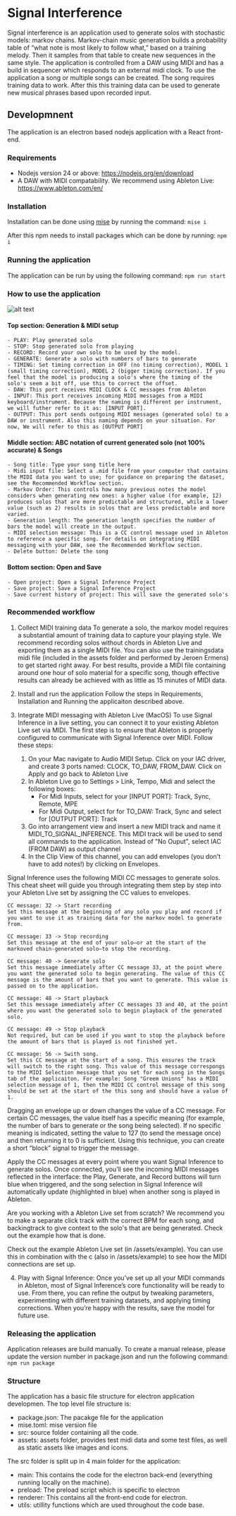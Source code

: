 
# Signal Interference

Signal interference is an application used to generate solos with stochastic models: markov chains. Markov-chain music generation builds a probability table of “what note is most likely to follow what,” based on a training melody. Then it samples from that table to create new sequences in the same style. The application is controlled from a DAW using MIDI and has a build in sequencer which responds to an external midi clock. To use the application a song or multiple songs can be created. The song requires training data to work. After this this training data can be used to generate new musical phrases based upon recorded input.

## Developmnent

The application is an electron based nodejs application with a React front-end.

### Requirements
 - Nodejs version 24 or above: https://nodejs.org/en/download
 - A DAW with MIDI compatability. We recommend using Ableton Live: https://www.ableton.com/en/

### Installation
Installation can be done using [mise](https://mise.jdx.dev/) by running the command: ``mise i``

After this npm needs to install packages which can be done by running: ``npm i``

### Running the application
The application can be run by using the following command: ``npm run start``

### How to use the application 
![alt text](./assets/images/screenshot_signal_inference.png "Logo Title Text 1")

#### Top section: Generation & MIDI setup 
    - PLAY: Play generated solo
    - STOP: Stop generated solo from playing 
    - RECORD: Record your own solo to be used by the model. 
    - GENERATE: Generate a solo with numbers of bars to generate
    - TIMING: Set timing correction in OFF (no timing correction), MODEL 1 (small timing correction), MODEL 2 (bigger timing correction). If you feel that the model is producing a solo's where the timing of the solo's seem a bit off, use this to correct the offset. 
    - DAW: This port receives MIDI CLOCK & CC messages from Ableton
    - INPUT: This port receives incoming MIDI messages from a MIDI keyboard/instrument. Because the naming is different per instrument, we will futher refer to it as: [INPUT PORT].
    - OUTPUT: This port sends outgoing MIDI messages (generated solo) to a DAW or instrument. Also this naming depends on your situation. For now, We will refer to this as [OUTPUT PORT]

#### Middle section: ABC notation of current generated solo (not 100% accurate) & Songs
    - Song title: Type your song title here
    - Midi input file: Select a .mid file from your computer that contains the MIDI data you want to use; for guidance on preparing the dataset, see the Recommended Workflow section. 
    - Markov Order: This controls how many previous notes the model considers when generating new ones: a higher value (for example, 12) produces solos that are more predictable and structured, while a lower value (such as 2) results in solos that are less predictable and more varied.
    - Generation length: The generation length specifies the number of bars the model will create in the output.
    - MIDI selection message: This is a CC control message used in Ableton to reference a specific song. For details on integrating MIDI messaging with your DAW, see the Recommended Workflow section.
    - Delete button: Delete the song 

#### Bottom section: Open and Save
    - Open project: Open a Signal Inference Project
    - Save project: Save a Signal Inference Project
    - Save current history of project: This will save the generated solo's 

### Recommended workflow
1. Collect MIDI training data
To generate a solo, the markov model requires a substantial amount of training data to capture your playing style. We recommend recording solos without chords in Ableton Live and exporting them as a single MIDI file. You can also use the trainingsdata midi file (included in the assets folder and performed by Jeroen Ermens) to get started right away. For best results, provide a MIDI file containing around one hour of solo material for a specific song, though effective results can already be achieved with as little as 15 minutes of MIDI data.

2. Install and run the application
Follow the steps in Requirements, Installation and Running the applicaiton described above.

3. Integrate MIDI messaging with Ableton Live (MacOS)
To use Signal Inference in a live setting, you can connect it to your existing Ableton Live set via MIDI. The first step is to ensure that Ableton is properly configured to communicate with Signal Inference over MIDI. Follow these steps:

    1. On your Mac navigate to Audio MIDI Setup. Click on your IAC driver, and create 3 ports named: CLOCK, TO_DAW, FROM_DAW. Click on Apply and go back to Ableton Live
    2. In Ableton Live go to Settings > Link, Tempo, Midi and select the following boxes:
        - For Midi Inputs, select for your [INPUT PORT]: Track, Sync, Remote, MPE
        - For Midi Output, select for for TO_DAW: Track, Sync and select for [OUTPUT PORT]: Track
    3. Go into arrangement view and insert a new MIDI track and name it MIDI_TO_SIGNAL_INFERENCE. This MIDI track will be used to send all commands to the application. Instead of "No Ouput", select IAC (FROM DAW) as output channel
    7. In the Clip View of this channel, you can add envelopes (you don't have to add notes!) by clicking on Envelopes. 
    
Signal Inference uses the following MIDI CC messages to generate solos. This cheat sheet will guide you through integrating them step by step into your Ableton Live set by assigning the CC values to envelopes.

    CC message: 32 -> Start recording
    Set this message at the beginning of any solo you play and record if you want to use it as training data for the markov model to generate from. 

    CC message: 33 -> Stop recording
    Set this message at the end of your solo—or at the start of the markoved chain-generated solo—to stop the recording.

    CC message: 40 -> Generate solo
    Set this message immediately after CC message 33, at the point where you want the generated solo to begin generating. The value of this CC message is the amount of bars that you want to generate. This value is passed on to the application. 

    CC message: 48 -> Start playback
    Set this message immediately after CC messages 33 and 40, at the point where you want the generated solo to begin playback of the generated solo.

    CC message: 49 -> Stop playback
    Not required, but can be used if you want to stop the playback before the amount of bars that is played is not finished yet.

    CC message: 56 -> Swith song. 
    Set this CC message at the start of a song. This ensures the track will switch to the right song. This value of this message correspongs to the MIDI Selection message that you set for each song in the Songs tab of the applicaiton. For example: Song "Greem Unions" has a MIDI selection message of 1, then the MIDI CC control message of this song should be set at the start of the this song and should have a value of 1. 

Dragging an envelope up or down changes the value of a CC message. For certain CC messages, the value itself has a specific meaning (for example, the number of bars to generate or the song being selected). If no specific meaning is indicated, setting the value to 127 (to send the message once) and then returning it to 0 is sufficient. Using this technique, you can create a short “block” signal to trigger the message. 

Apply the CC messages at every point where you want Signal Inference to generate solos. Once connected, you’ll see the incoming MIDI messages reflected in the interface: the Play, Generate, and Record buttons will turn blue when triggered, and the song selection in Signal Inference will automatically update (highlighted in blue) when another song is played in Ableton.

Are you working with a Ableton Live set from scratch? We recommend you to make a separate click track with the correct BPM for each song, and backingtrack to give context to the solo's that are being generated. Check out the example how that is done. 

Check out the example Ableton Live set (in /assets/example). You can use this in combination with the c (also in /assets/example) to see how the MIDI connections are set up.

4. Play with Signal Inference: 
Once you’ve set up all your MIDI commands in Ableton, most of Signal Inference’s core functionality will be ready to use. From there, you can refine the output by tweaking parameters, experimenting with different training datasets, and applying timing corrections. When you’re happy with the results, save the model for future use.

### Releasing the application
Application releases are build manually. To create a manual release, please update the version number in package.json and run the following command: ``npm run package``

### Structure
The application has a basic file structure for electron application developmen. The top level file structure is:
 - package.json: The pacakge file for the application
 - mise.toml: mise version file
 - src: source folder containing all the code.
 - assets: assets folder, provides test midi data and some test files, as well as static assets like images and icons.

The src folder is split up in 4 main folder for the application:
 - main: This contains the code for the electron back-end (everything running locally on the machine).
 - preload: The preload script which is specific to electron
 - renderer: This contains all the front-end code for electron.
 - utils: utillity functions which are used throughout the code base.


